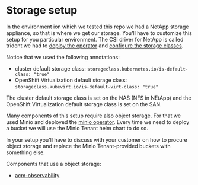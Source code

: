 # Storage setup

In the environment ion which we tested this repo we had a NetApp storage appliance, so that is where we get our storage. You'll have to customize this setup for you particular environment. 
The CSI driver for NetApp is called trident we had to [deploy the operator](./components/trident-operator/) and [configure the storage classes](./components/trident-configuration/).

Notice that we used the following annotations:

- cluster default storage class: `storageclass.kubernetes.io/is-default-class: "true"`
- OpenShift Virtualization default storage class: `storageclass.kubevirt.io/is-default-virt-class: "true"`

The cluster default storage class is set on the NAS (NFS in NEtApp) and the OpenShift Virtualization default storage class is set on the SAN.

Many components of this setup require also object storage. For that we used Minio and deployed the [minio operator](./components/minio-operator/). Every time we need to deploy a bucket we will use the Minio Tenant helm chart to do so.

In your setup you'll have to discuss with your customer on how to procure object storage and replace the Minio Tenant-provided buckets with something else.

Components that use a object storage:

- [acm-observability](./components/acm-observability/)